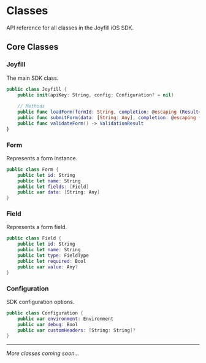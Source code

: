 # Classes

API reference for all classes in the Joyfill iOS SDK.

## Core Classes

### Joyfill

The main SDK class.

```swift
public class Joyfill {
    public init(apiKey: String, config: Configuration? = nil)
    
    // Methods
    public func loadForm(formId: String, completion: @escaping (Result<Form, Error>) -> Void)
    public func submitForm(data: [String: Any], completion: @escaping (Result<Submission, Error>) -> Void)
    public func validateForm() -> ValidationResult
}
```

### Form

Represents a form instance.

```swift
public class Form {
    public let id: String
    public let name: String
    public let fields: [Field]
    public var data: [String: Any]
}
```

### Field

Represents a form field.

```swift
public class Field {
    public let id: String
    public let name: String
    public let type: FieldType
    public let required: Bool
    public var value: Any?
}
```

### Configuration

SDK configuration options.

```swift
public class Configuration {
    public var environment: Environment
    public var debug: Bool
    public var customHeaders: [String: String]?
}
```

---

*More classes coming soon...*

